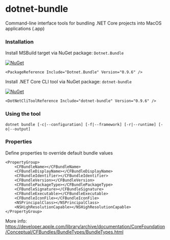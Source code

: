# dotnet-bundle

Command-line interface tools for bundling .NET Core projects into MacOS applications (.app)

### Installation

Install MSBuild target via NuGet package: ```Dotnet.Bundle```

[![NuGet](https://img.shields.io/nuget/v/Dotnet.Bundle.svg)](https://www.nuget.org/packages/Dotnet.Bundle/)

```
<PackageReference Include="Dotnet.Bundle" Version="0.9.6" />
```

Install .NET Core CLI tool via NuGet package: ```dotnet-bundle```

[![NuGet](https://img.shields.io/nuget/v/dotnet-bundle.svg)](https://www.nuget.org/packages/dotnet-bundle/)

```
<DotNetCliToolReference Include="dotnet-bundle" Version="0.9.6" />
```

### Using the tool

```
dotnet bundle [-c|--configuration] [-f|--framework] [-r|--runtime] [-o|--output]
```

### Properties

Define properties to override default bundle values

```
<PropertyGroup>
    <CFBundleName></CFBundleName>
    <CFBundleDisplayName></CFBundleDisplayName>
    <CFBundleIdentifier></CFBundleIdentifier>
    <CFBundleVersion></CFBundleVersion>
    <CFBundlePackageType></CFBundlePackageType>
    <CFBundleSignature></CFBundleSignature>
    <CFBundleExecutable></CFBundleExecutable>
    <CFBundleIconFile></CFBundleIconFile>
    <NSPrincipalClass></NSPrincipalClass>
    <NSHighResolutionCapable></NSHighResolutionCapable>
</PropertyGroup>
```

More info: https://developer.apple.com/library/archive/documentation/CoreFoundation/Conceptual/CFBundles/BundleTypes/BundleTypes.html 
